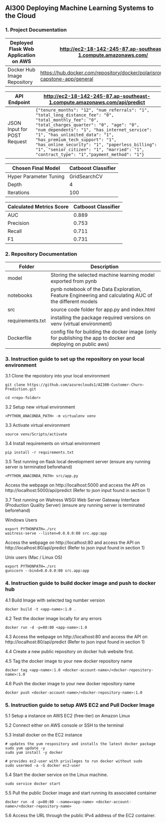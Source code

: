 ## AI300 Deploying Machine Learning Systems to the Cloud

### 1. Project Documentation

| Deployed Flask Web Application on AWS | http://ec2-18-142-245-87.ap-southeast-1.compute.amazonaws.com/ |
| -------- | ------- |
| Docker Hub Image Repository  | https://hub.docker.com/repository/docker/polarisroute/ai300-capstone-app/general |

| API Endpoint | http://ec2-18-142-245-87.ap-southeast-1.compute.amazonaws.com/api/predict |
| -------- | ------- |
| JSON Input for POST Request  | ``` {"tenure_months": "12", "num_referrals": "1", "total_long_distance_fee": "0", "total_monthly_fee": "0", "total_charges_quarter": "0", "age": "0", "num_dependents": "1", "has_internet_service": "1", "has_unlimited_data": "1", "has_premium_tech_support": "1", "has_online_security": "1", "paperless_billing": "1", "senior_citizen": "1", "married": "1", "contract_type": "1","payment_method": "1"} ``` |

| Chosen Final Model | Catboost Classifier |
| -------- | ------- |
| Hyper Parameter Tuning  | GridSearchCV |
| Depth  | 4 |
| Iterations  | 100 |

| Calculated Metrics Score | Catboost Classifier |
| -------- | ------- |
| AUC  | 0.889 |
| Precision  | 0.753 |
| Recall  | 0.711 |
| F1  | 0.731 |

### 2. Repository Documentation
| Folder | Description |
| -------- | ------- |
| model  | Storing the selected machine learning model exported from pynb |
| notebooks  | pynb notebook of the Data Exploration, Feature Engineering and calculating AUC of the different models  |
| src  | source code folder for app.py and index.html |
| requirements.txt  | installing the package required versions on venv (virtual environment) |
| Dockerfile  | config file for building the docker image (only for publishing the app to docker and deploying on public aws) |

### 3. Instruction guide to set up the repository on your local environment
3.1 Clone the repoistory into your local environment
```
git clone https://github.com/azureclouds1/AI300-Customer-Churn-Prediction.git
```

```
cd <repo-folder>
```

3.2 Setup new virtual environment
```
<PYTHON_ANACONDA_PATH> -m virtualenv venv
```

3.3 Activate virtual environment
```
source venv/Scripts/activate
```

3.4 Install requirements on virtual environment
```
pip install -r requirements.txt
```

3.5 Test running on flask local development server (ensure any running server is terminated beforehand)
```
<PYTHON_ANACONDA_PATH> src/app.py
```

Access the webpage on http://localhost:5000 and access the API on http://localhost:5000/api/predict (Refer to json input found in section 1)

3.7 Test running on Waitress WSGI Web Server Gateway Interface (Production Quality Server) (ensure any running server is terminated beforehand)

Windows Users
```
export PYTHONPATH=./src
waitress-serve --listen=0.0.0.0:80 src.app:app
```

Access the webpage on http://localhost:80 and access the API on http://localhost:80/api/predict (Refer to json input found in section 1)

Unix users (Mac / Linux OS)
```
export PYTHONPATH=./src
gunicorn --bind=0.0.0.0:80 src.app:app
```

### 4. Instruction guide to build docker image and push to docker hub
4.1 Build Image with selected tag number version
```
docker build -t <app-name>:1.0 .
```

4.2 Test the docker image locally for any errors
```
docker run -d -p=80:80 <app-name>:1.0
```

4.3 Access the webpage on http://localhost:80 and access the API on http://localhost:80/api/predict (Refer to json input found in section 1)

4.4 Create a new public repository on docker hub website first.

4.5 Tag the docker image to your new docker repository name
```
docker tag <app-name>:1.0 <docker-account-name>/<docker-repository-name>:1.0
```

4.6 Push the docker image to your new docker repository name
```
docker push <docker-account-name>/<docker-repository-name>:1.0
```

### 5. Instruction guide to setup AWS EC2 and Pull Docker Image
5.1 Setup a instance on AWS EC2 (free-tier) on Amazon Linux

5.2 Connect either on AWS console or SSH to the terminal

5.3 Install docker on the EC2 instance
```
# updates the yum respository and installs the latest docker package
sudo yum update -y
sudo yum install -y docker

# provides ec2-user with privileges to run docker without sudo
sudo usermod -a -G docker ec2-user
```

5.4 Start the docker service on the Linux machine.
```
sudo service docker start
```

5.5 Pull the public Docker image and start running its associated container
```
docker run -d -p=80:80 --name=<app-name> <docker-account-name>/<docker-repository-name>
```

5.6 Access the URL through the public IPv4 address of the EC2 container.
</br>
